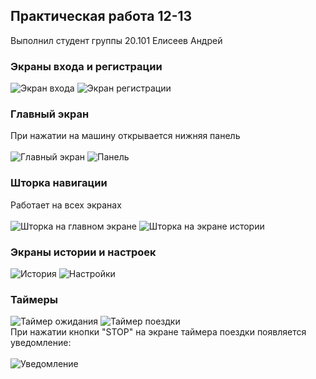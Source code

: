 ## Практическая работа 12-13
Выполнил студент группы 20.101 Елисеев Андрей
### Экраны входа и регистрации
![Экран входа](/screenshots/signinscreen.png) ![Экран регистрации](/screenshots/signupscreen.png)
### Главный экран
При нажатии на машину открывается нижняя панель<br/><br/>
![Главный экран](/screenshots/mainscreen.png) ![Панель](/screenshots/bottomsheet.png)
### Шторка навигации
Работает на всех экранах<br/><br/>
![Шторка на главном экране](/screenshots/drawer.png) ![Шторка на экране истории](/screenshots/drawer2.png)
### Экраны истории и настроек
![История](/screenshots/history.png) ![Настройки](/screenshots/settings.png)
### Таймеры
![Таймер ожидания](/screenshots/waittimer.png) ![Таймер поездки](/screenshots/drivetimer.png)
<br/>При нажатии кнопки "STOP" на экране таймера поездки появляется уведомление:<br/><br/>
![Уведомление](/screenshots/thankyoualert.png)